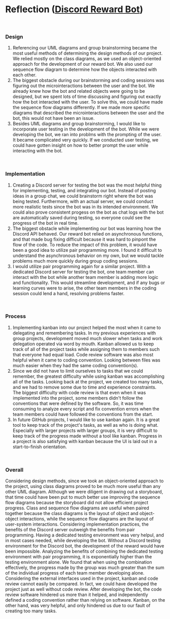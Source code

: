 # Reflection ([Discord Reward Bot](https://github.com/KennethSkelton/SSW345TeamProject))
<br>

### Design
1. Referencing our UML diagrams and group brainstorming became the most useful methods of determining the design methods of our project. We relied mostly on the class diagrams, as we used an object-oriented approach for the development of our reward bot. We also used our sequence flow diagram to determine how the objects interacted with each other.
2. The biggest obstacle during our brainstorming and coding sessions was figuring out the microinteractions between the user and the bot. We already knew how the bot and related objects were going to be designed, but we spent lots of time discussing and figuring out exactly how the bot interacted with the user. To solve this, we could have made the sequence flow diagrams differently. If we made more specific diagrams that described the microinteractions between the user and the bot, this would not have been an issue.
3. Besides UML diagrams and group brainstorming, I would like to incorporate user testing in the development of the bot. While we were developing the bot, we ran into problms with the prompting of the user. It became complicated very quickly. If we conducted user testing, we could have gotten insight on how to better prompt the user while interacting with the bot.
<br>

### Implementation
1. Creating a Discord server for testing the bot was the most helpful thing for implementing, testing, and integrating our bot. Instead of posting ideas in a group chat, we could brainstorm right where the bot was being tested. Furthermore, with an actual server, we could conduct more realistic tests since the bot was in its intended environment. We could also prove consistent progess on the bot as chat logs with the bot are automatically saved during testing, so everyone could see the progress of the bot in real time.
2. The biggest obstacle while implementing our bot was learning how the Discord API behaved. Our reward bot relied on asynchronous functions, and that made bug fixing difficult because it was hard to pinpont the flow of the code. To reduce the impact of this problem, it would have been a good idea to utilize pair programming more. I found it difficult to understand the asynchronous behavior on my own, but we would tackle problems much more quickly during group coding sessions.
3. I would utilize pair programming again for a similar project. With a dedicated Discord server for testing the bot, one team member can interact with the bot while another team member is adding more logic and functionality. This would streamline development, and if any bugs or learning curves were to arise, the other team members in the coding session could lend a hand, resolving problems faster.
<br>

### Process
1.  Implementing kanban into our project helped the most when it came to delegating and remembering tasks. In my previous experiences with group projects, development moved much slower when tasks and work delegation operated via word by mouth. Kanban allowed us to keep track of all of the project tasks while assigning them to members such that everyone had equal load. Code review software was also most helpful when it came to coding convention. Looking between files was much easier when they had the same coding convention(s).
2.  Since we did not have to limit ourselves to tasks that we could remember, the greatest difficulty while using kanban was accomplishing all of the tasks. Looking back at the project, we created too many tasks, and we had to remove some due to time and experience constraints. The biggest difficulty with code review is that even when it was implemented into the project, some members didn't follow the conventions that were defined by the software. So, it was time consuming to analyze every script and fix convention errors when the team members could have followed the conventions from the start.
3.  In future GitHub projects, I would like to use kanban again. It is a great tool to keep track of the project's tasks, as well as who is doing what. Especially with larger projects with larger groups, it is very difficult to keep track of the progress made without a tool like kanban. Progress in a project is also satisfying with kanban because the UI is laid out in a start-to-finish orientation.
<br>

### Overall
Considering design methods, since we took an object-oriented approach to the project, using class diagrams proved to be much more useful than any other UML diagram. Although we were diligent in drawing out a storyboard, that time could have been put to much better use improving the sequence flow diagrams because the storyboard did not allow efficient project progress. Class and sequence flow diagrams are useful when paired together because the class diagrams is the layout of object and object-object interactions, while the sequence flow diagrams are the layout of user-system interactions.
Considering implementation practices, the benefits of the Discord server outweigh the benefits from pair programming. Having a dedicated testing environment was very helpul, and in most cases needed, while developing the bot. Without a Discord testing environment for the Discord bot, the development of the reward would have been impossible. Analyzing the benefits of combining the dedicated testing environment with pair programming, it is exponentially higher than the testing environment alone. We found that when using the combination effectively, the progress made by the group was much greater than the sum of the individual progress of each team member developing alone.
Considering the external interfaces used in the project, kanban and code review cannot easily be compared. In fact, we could have developed the project just as well without code review. After developing the bot, the code review software hindered us more than it helped, and independently defined a coding convention rather than relying on software. Kanban, on the other hand, was very helpful, and only hindered us due to our fault of creating too many tasks.
